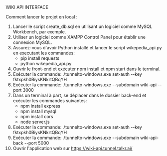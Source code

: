WIKI API INTERFACE

Comment lancer le projet en local :

1. Lancer le script create_db.sql en utilisant un logiciel comme MySQL Workbench, par exemple.
2. Utiliser un logiciel comme XAMPP Control Panel pour établir une connexion MySQL.
3. Assurez-vous d'avoir Python installé et lancer le script wikepedia_api.py en executant les commandes:
   - pip install requests
   - python wikepedia_api.py
4. Ouvrir le front-end et exécuter npm install et npm start dans le terminal.
5. Exécuter la commande: .\tunnelto-windows.exe set-auth --key fktxpkh0BiysKNkrtQBqYH
6. Exécuter la commande: .\tunnelto-windows.exe --subdomain wiki-api --port 3000
7. Dans un terminal à part, se déplacer dans le dossier back-end et exécuter les commandes suivantes:
   - npm install express
   - npm install mysql
   - npm install cors
   - node server.js
9. Exécuter la commande: .\tunnelto-windows.exe set-auth --key fktxpkh0BiysKNkrtQBqYH
10. Exécuter la commande: .\tunnelto-windows.exe --subdomain wiki-api-back --port 5000
11. Ouvrir l'application web sur https://wiki-api.tunnel.talkr.ai/
